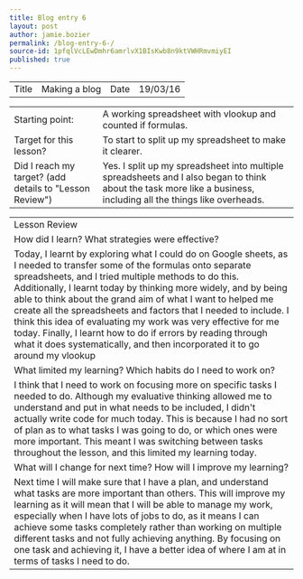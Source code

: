 ```yaml
---
title: Blog entry 6 
layout: post
author: jamie.bozier
permalink: /blog-entry-6-/
source-id: 1pfqlVcLEwDmhr6amrlvX1BIsKwb8n9ktVWHRmvmiyEI
published: true
---
```

<table>
  <tr>
    <td>Title</td>
    <td>Making a blog</td>
    <td>Date</td>
    <td>19/03/16</td>
  </tr>
</table>


<table>
  <tr>
    <td>Starting point:</td>
    <td>A working spreadsheet with vlookup and counted if formulas.</td>
  </tr>
  <tr>
    <td>Target for this lesson?</td>
    <td>To start to split up my spreadsheet to make it clearer.</td>
  </tr>
  <tr>
    <td>Did I reach my target? 
(add details to "Lesson Review")</td>
    <td> Yes. I split up my spreadsheet into multiple spreadsheets and I also began to think about the task more like a business, including all the things like overheads.</td>
  </tr>
</table>


<table>
  <tr>
    <td>Lesson Review</td>
  </tr>
  <tr>
    <td>How did I learn? What strategies were effective? </td>
  </tr>
  <tr>
    <td>Today, I learnt by exploring what I could do on Google sheets, as I needed to transfer some of the formulas onto separate spreadsheets, and I tried multiple methods to do this. Additionally, I learnt today by thinking more widely, and by being able to think about the grand aim of what I want to helped me create all the spreadsheets and factors that I needed to include. I think this idea of evaluating my work was very effective for me today. Finally, I learnt how to do if errors by reading through what it does systematically, and then incorporated it to go around my vlookup </td>
  </tr>
  <tr>
    <td>What limited my learning? Which habits do I need to work on? </td>
  </tr>
  <tr>
    <td>I think that I need to work on focusing more on specific tasks I needed to do. Although my evaluative thinking allowed me to understand and put in what needs to be included, I didn't actually write code for much today. This is because I had no sort of plan as to what tasks I was going to do, or which ones were more important. This meant I was switching between tasks throughout the lesson, and this limited my learning today.</td>
  </tr>
  <tr>
    <td>What will I change for next time? How will I improve my learning?</td>
  </tr>
  <tr>
    <td>Next time I will make sure that I have a plan, and understand what tasks are more important than others. This will improve my learning as it will mean that I will be able to manage my work, especially when I have lots of jobs to do, as it means I can achieve some tasks completely rather than working on multiple different tasks and not fully achieving anything. By focusing on one task and achieving it, I have a better idea of where I am at in terms of tasks I need to do.</td>
  </tr>
</table>


